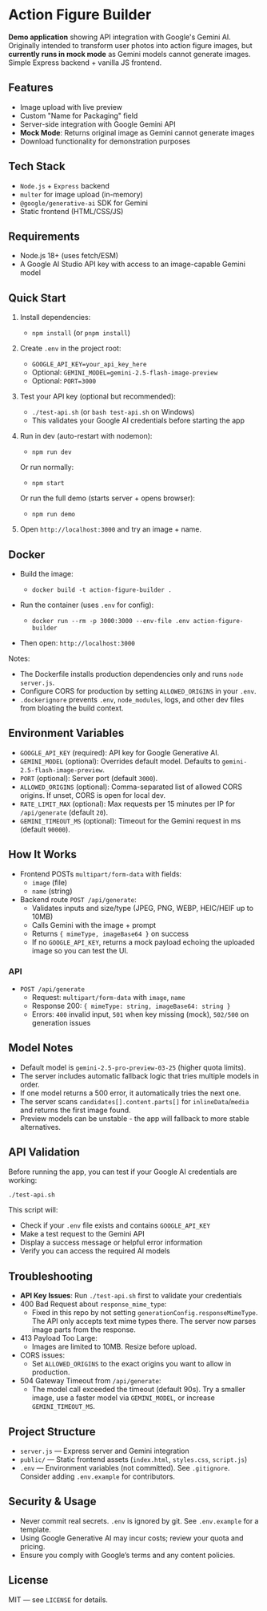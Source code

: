 # Action Figure Builder

**Demo application** showing API integration with Google's Gemini AI. Originally intended to transform user photos into action figure images, but **currently runs in mock mode** as Gemini models cannot generate images. Simple Express backend + vanilla JS frontend.

## Features

- Image upload with live preview
- Custom "Name for Packaging" field
- Server-side integration with Google Gemini API
- **Mock Mode**: Returns original image as Gemini cannot generate images
- Download functionality for demonstration purposes

## Tech Stack

- `Node.js` + `Express` backend
- `multer` for image upload (in-memory)
- `@google/generative-ai` SDK for Gemini
- Static frontend (HTML/CSS/JS)

## Requirements

- Node.js 18+ (uses fetch/ESM)
- A Google AI Studio API key with access to an image-capable Gemini model

## Quick Start

1. Install dependencies:
   - `npm install` (or `pnpm install`)

2. Create `.env` in the project root:
   - `GOOGLE_API_KEY=your_api_key_here`
   - Optional: `GEMINI_MODEL=gemini-2.5-flash-image-preview`
   - Optional: `PORT=3000`

3. Test your API key (optional but recommended):
   - `./test-api.sh` (or `bash test-api.sh` on Windows)
   - This validates your Google AI credentials before starting the app

4. Run in dev (auto-restart with nodemon):
   - `npm run dev`

   Or run normally:
   - `npm start`

   Or run the full demo (starts server + opens browser):
   - `npm run demo`

5. Open `http://localhost:3000` and try an image + name.

## Docker

- Build the image:
  - `docker build -t action-figure-builder .`

- Run the container (uses `.env` for config):
  - `docker run --rm -p 3000:3000 --env-file .env action-figure-builder`

- Then open: `http://localhost:3000`

Notes:
- The Dockerfile installs production dependencies only and runs `node server.js`.
- Configure CORS for production by setting `ALLOWED_ORIGINS` in your `.env`.
- `.dockerignore` prevents `.env`, `node_modules`, logs, and other dev files from bloating the build context.

## Environment Variables

- `GOOGLE_API_KEY` (required): API key for Google Generative AI.
- `GEMINI_MODEL` (optional): Overrides default model. Defaults to `gemini-2.5-flash-image-preview`.
- `PORT` (optional): Server port (default `3000`).
- `ALLOWED_ORIGINS` (optional): Comma-separated list of allowed CORS origins. If unset, CORS is open for local dev.
- `RATE_LIMIT_MAX` (optional): Max requests per 15 minutes per IP for `/api/generate` (default `20`).
- `GEMINI_TIMEOUT_MS` (optional): Timeout for the Gemini request in ms (default `90000`).

## How It Works

- Frontend POSTs `multipart/form-data` with fields:
  - `image` (file)
  - `name` (string)
- Backend route `POST /api/generate`:
  - Validates inputs and size/type (JPEG, PNG, WEBP, HEIC/HEIF up to 10MB)
  - Calls Gemini with the image + prompt
  - Returns `{ mimeType, imageBase64 }` on success
  - If no `GOOGLE_API_KEY`, returns a mock payload echoing the uploaded image so you can test the UI.

### API

- `POST /api/generate`
  - Request: `multipart/form-data` with `image`, `name`
  - Response 200: `{ mimeType: string, imageBase64: string }`
  - Errors: `400` invalid input, `501` when key missing (mock), `502/500` on generation issues

## Model Notes

- Default model is `gemini-2.5-pro-preview-03-25` (higher quota limits).
- The server includes automatic fallback logic that tries multiple models in order.
- If one model returns a 500 error, it automatically tries the next one.
- The server scans `candidates[].content.parts[]` for `inlineData`/`media` and returns the first image found.
- Preview models can be unstable - the app will fallback to more stable alternatives.

## API Validation

Before running the app, you can test if your Google AI credentials are working:

```bash
./test-api.sh
```

This script will:
- Check if your `.env` file exists and contains `GOOGLE_API_KEY`
- Make a test request to the Gemini API
- Display a success message or helpful error information
- Verify you can access the required AI models

## Troubleshooting

- **API Key Issues**: Run `./test-api.sh` first to validate your credentials
- 400 Bad Request about `response_mime_type`:
  - Fixed in this repo by not setting `generationConfig.responseMimeType`. The API only accepts text mime types there. The server now parses image parts from the response.
- 413 Payload Too Large:
  - Images are limited to 10MB. Resize before upload.
- CORS issues:
  - Set `ALLOWED_ORIGINS` to the exact origins you want to allow in production.
- 504 Gateway Timeout from `/api/generate`:
  - The model call exceeded the timeout (default 90s). Try a smaller image, use a faster model via `GEMINI_MODEL`, or increase `GEMINI_TIMEOUT_MS`.

## Project Structure

- `server.js` — Express server and Gemini integration
- `public/` — Static frontend assets (`index.html`, `styles.css`, `script.js`)
- `.env` — Environment variables (not committed). See `.gitignore`. Consider adding `.env.example` for contributors.

## Security & Usage

- Never commit real secrets. `.env` is ignored by git. See `.env.example` for a template.
- Using Google Generative AI may incur costs; review your quota and pricing.
- Ensure you comply with Google’s terms and any content policies.

## License

MIT — see `LICENSE` for details.
